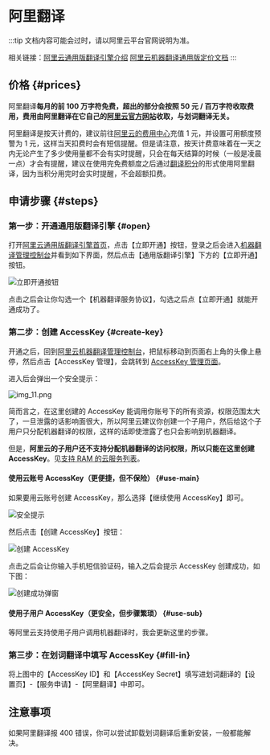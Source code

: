 # 阿里翻译

:::tip
文档内容可能会过时，请以阿里云平台官网说明为准。

相关链接：[阿里云通用版翻译引擎介绍](https://www.aliyun.com/product/ai/base_alimt?source=5176.11533457&userCode=wsnup3vv) [阿里云机器翻译通用版定价文档](https://help.aliyun.com/document_detail/158294.html?source=5176.11533457&userCode=wsnup3vv)
:::

## 价格 {#prices}

阿里翻译**每月的前 100 万字符免费，超出的部分会按照 50 元 / 百万字符收取费用，费用由阿里翻译在它自己的[阿里云官方网站](https://www.aliyun.com/?source=5176.11533457&userCode=wsnup3vv)收取，与划词翻译无关。**

阿里翻译是按天计费的，建议前往[阿里云的费用中心](https://usercenter2.aliyun.com/home)充值 1 元，并设置可用额度预警为 1 元，这样当天扣费时会有短信提醒。但是请注意，按天计费意味着在一天之内无论产生了多少使用量都不会有实时提醒，只会在每天结算的时候（一般是凌晨一点）才会有提醒，建议在使用完免费额度之后通过[翻译积分](tp.md)的形式使用阿里翻译，因为当积分用完时会实时提醒，不会超额扣费。

## 申请步骤 {#steps}

### 第一步：开通通用版翻译引擎 {#open}

打开[阿里云通用版翻译引擎首页](https://www.aliyun.com/product/ai/base_alimt?source=5176.11533457&userCode=wsnup3vv)，点击【立即开通】按钮，登录之后会进入[机器翻译管理控制台](https://mt.console.aliyun.com/basic)并看到如下界面，然后点击【通用版翻译引擎】下方的【立即开通】按钮。

![立即开通按钮](../../static/ali1.png)

点击之后会让你勾选一个【机器翻译服务协议】，勾选之后点【立即开通】就能开通成功了。

### 第二步：创建 AccessKey {#create-key}

开通之后，回到[阿里云机器翻译管理控制台](https://mt.console.aliyun.com/basic)，把鼠标移动到页面右上角的头像上悬停，然后点击【AccessKey 管理】，会跳转到 [AccessKey 管理页面](https://ram.console.aliyun.com/manage/ak)。

进入后会弹出一个安全提示：

![img_11.png](./img_11.png)

简而言之，在这里创建的 AccessKey 能调用你账号下的所有资源，权限范围太大了，一旦泄露的话影响面很大，所以阿里云建议你创建一个子用户，然后给这个子用户只分配机器翻译的权限，这样的话即使泄露了也只会影响到机器翻译。

但是，**阿里云的子用户还不支持分配机器翻译的访问权限，所以只能在这里创建 AccessKey**。见[支持 RAM 的云服务列表](https://help.aliyun.com/document_detail/28630.html?source=5176.11533457&userCode=wsnup3vv)。

#### 使用云账号 AccessKey（更便捷，但不保险） {#use-main}

如果要用云账号创建 AccessKey，那么选择【继续使用 AccessKey】即可。

![安全提示](../../static/ali2.png)

然后点击【创建 AccessKey】按钮：

![创建 AccessKey](../../static/ali3.png)

点击之后会让你输入手机短信验证码，输入之后会提示 AccessKey 创建成功，如下图：

![创建成功弹窗](../../static/ali4.png)

#### 使用子用户 AccessKey（更安全，但步骤繁琐） {#use-sub}

等阿里云支持使用子用户调用机器翻译时，我会更新这里的步骤。

### 第三步：在划词翻译中填写 AccessKey {#fill-in}

将上图中的【AccessKey ID】和【AccessKey Secret】填写进划词翻译的【设置页】-【服务申请】-【阿里翻译】中即可。

## 注意事项

如果阿里翻译报 400 错误，你可以尝试卸载划词翻译后重新安装，一般都能解决。
